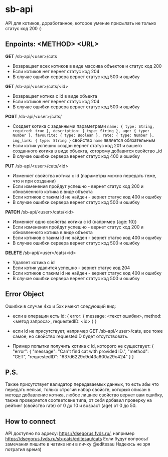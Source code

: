 # sb-api
API для котиков, доработанное, которое умение присылать не только статус код 200 :)

## Enpoints: \<METHOD\> \<URL\>

**GET** /sb-api/\<user\>/cats 
- Возвращает всех котиков в виде массива объектов и статус код 200
- Если котиков нет вернет статус код 204
- В случае ошибки сервера вернет статус код 500 и ошибку

**GET** /sb-api/\<user\>/cats/\<id\>
- Возвращает котика с id в виде объекта
- Если котиков нет вернет статус код 204
- В случае ошибки сервера вернет статус код 500 и ошибку

**POST** /sb-api/\<user\>/cats/
- Создает котика с заданными параметрами
 `name: { type: String, required: true },
    description: { type: String },
    age: { type: Number },
    favourite: { type: Boolean },
    rate: { type: Number },
    img_link: { type: String }`
    свойство `name` является обязательным
- Если котик успешно создан вернет статус код 201 и вашего созданного котика в виде объекта, которому добавится свойство _id
- В случае ошибки сервера вернет статус код 400 и ошибку

**PUT** /sb-api/\<user\>/cats/\<id\>
- Изменяет свойства котика с id (параметры можно передать теже, что и при создании)
- Если изменения пройдут успешно - вернет статус код 200 и обновленного котика в виде объекта
- Если котиков с таким id не найден - вернет статус код 400 и ошибку
- В случае ошибки сервера вернет статус код 500 и ошибку

**PATCH** /sb-api/\<user\>/cats/\<id\>
- Изменяет одно свойства котика с id (например {age: 10})
- Если изменения пройдут успешно - вернет статус код 200 и обновленного котика в виде объекта
- Если котиков с таким id не найден - вернет статус код 400 и ошибку
- В случае ошибки сервера вернет статус код 500 и ошибку

**DELETE** /sb-api/\<user\>/cats/\<id\>
- Удаляет котика с id
- Если котик удалится успешно - вернет статус код 204
- Если котиков с таким id не найден - вернет статус код 400 и ошибку
- В случае ошибки сервера вернет статус код 500 и ошибку

## Error Object
Ошибки в случае 4хх и 5хх имеют следующий вид: 
- если в операции есть id:
{ error: { message: \<текст ошибки\>, method: \<метод запроса\>, requestedID: \<id\> } }
- если id не присутствует, например GET /sb-api/\<user\>/cats, все тоже самое, но свойство requestedID будет отсутствовать.

- Пример попытки получить котика с id, которого не существует:
{
    "error": {
        "message": "Can't find cat with provided ID.",
        "method": "GET",
        "requestedID": "637d6229c9d43a600a29c424"
    }
}

## P.S.
Также присутствует валидатор передаваемых данных, то есть абы что передать нельзя, только строгий набор свойств, который описан в методе добавление котика, любое лишнее свойство вернет вам ошибку, также проверяется соответсвие типа, от себя добавил проверку на рейтинг (свойство rate) от 0 до 10 и возраст (age) от 0 до 50.

## How to connect
API доступно по адресу: https://dsegorus.fvds.ru/<endpoint>, 
например https://dsegorus.fvds.ru/sb-cats/editesau/cats
Если будут вопросы/замечания пишите в чатике или в личку @editesau
Надеюсь не зря потратил время)
